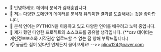 - 👋 안녕하세요. 데이터 분석가 김태훈입니다.
- 👀 저는 다양한 도메인의 데이터를 분석해 유의미한 결과를 도출해내는 것을 좋아합니다.
- 🌱 분석 언어는 PYTHON을 이용하고 있고 다양한 언어를 배우려고 노력 중입니다.
- 💞️ 제가 했던 다양한 프로젝트의 소스코드를 공유할 생각입니다. 
     (**csv 데이터는 개인정보보호와 저작권상 업로드할 수 없는 점 양해 부탁드립니다.)
- 📫 궁금한 점이 있다면 언제든지 물어보세요! -->> pliou124@naver.com

<!---
Rasen1018/Rasen1018 is a ✨ special ✨ repository because its `README.md` (this file) appears on your GitHub profile.
You can click the Preview link to take a look at your changes.
--->
